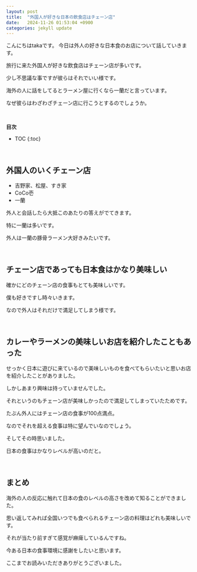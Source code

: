 ```yaml
---
layout: post
title:  "外国人が好きな日本の飲食店はチェーン店"
date:   2024-11-26 01:53:04 +0900
categories: jekyll update
---
```

こんにちはtakaです。
今日は外人の好きな日本食のお店について話していきます。

旅行に来た外国人が好きな飲食店はチェーン店が多いです。

少し不思議な事ですが彼らはそれでいい様です。

海外の人に話をしてるとラーメン屋に行くなら一蘭だと言っています。

なぜ彼らはわざわざチェーン店に行こうとするのでしょうか。

<br>

**目次**
* TOC
{:toc}

<br>

## 外国人のいくチェーン店

* 吉野家、松屋、すき家
* CoCo壱
* 一蘭

外人と会話したら大抵このあたりの答えがでてきます。

特に一蘭は多いです。

外人は一蘭の豚骨ラーメン大好きみたいです。

<br>

## チェーン店であっても日本食はかなり美味しい

確かにどのチェーン店の食事もとても美味しいです。

僕も好きですし時々いきます。

なので外人はそれだけで満足してしまう様です。

<br>

## カレーやラーメンの美味しいお店を紹介したこともあった

せっかく日本に遊びに来ているので美味しいものを食べてもらいたいと思いお店を紹介したことがありました。

しかしあまり興味は持っていませんでした。

それというのもチェーン店が美味しかったので満足してしまっていたためです。

たぶん外人にはチェーン店の食事が100点満点。

なのでそれを超える食事は特に望んでいなのでしょう。

そしてその時思いました。

日本の食事はかなりレベルが高いのだと。

<br>

## まとめ

海外の人の反応に触れて日本の食のレベルの高さを改めて知ることができました。

思い返してみれば全国いつでも食べられるチェーン店の料理はどれも美味しいです。

それが当たり前すぎて感覚が麻痺しているんですね。

今ある日本の食事環境に感謝をしたいと思います。

ここまでお読みいただきありがとうございました。

<br>